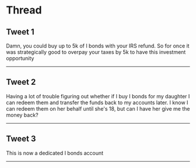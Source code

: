 # Thread

## Tweet 1

Damn, you could buy up to 5k of I bonds with your IRS refund. So for once it was strategically good to overpay your taxes by 5k to have this investment opportunity

---

## Tweet 2

Having a lot of trouble figuring out whether if I buy I bonds for my daughter I can redeem them and transfer the funds back to my accounts later. I know I can redeem them on her behalf until she's 18, but can I have her give me the money back?

---

## Tweet 3

This is now a dedicated I bonds account

---

